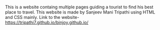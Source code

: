 This is a website containg multiple pages guiding a tourist to find his best place to travel. This website is made by Sanjeev Mani Tripathi using HTML and CSS mainly.
Link to the website- https://tripathi7.github.io/binjoy.github.io/
